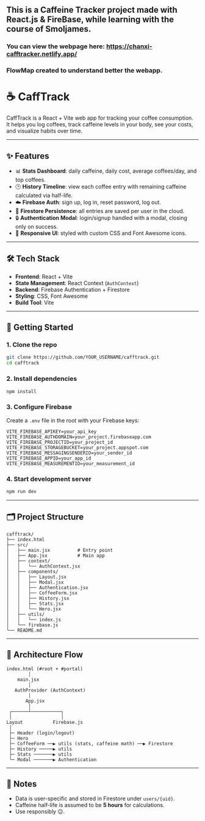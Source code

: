 ## This is a Caffeine Tracker project made with React.js & FireBase, while learning with the course of Smoljames. 
### You can view the webpage here: https://chanxi-cafftracker.netlify.app/

### FlowMap created to understand better the webapp.

# ☕ CaffTrack

CaffTrack is a React + Vite web app for tracking your coffee consumption.  
It helps you log coffees, track caffeine levels in your body, see your costs, and visualize habits over time.

---

## ✨ Features

- 📊 **Stats Dashboard**: daily caffeine, daily cost, average coffees/day, and top coffees.
- 🕑 **History Timeline**: view each coffee entry with remaining caffeine calculated via half-life.
- ☁️ **Firebase Auth**: sign up, log in, reset password, log out.
- 💾 **Firestore Persistence**: all entries are saved per user in the cloud.
- 🔒 **Authentication Modal**: login/signup handled with a modal, closing only on success.
- 🎨 **Responsive UI**: styled with custom CSS and Font Awesome icons.

---

## 🛠️ Tech Stack

- **Frontend**: React + Vite
- **State Management**: React Context (`AuthContext`)
- **Backend**: Firebase Authentication + Firestore
- **Styling**: CSS, Font Awesome
- **Build Tool**: Vite

---

## 🚀 Getting Started

### 1. Clone the repo
```bash
git clone https://github.com/YOUR_USERNAME/cafftrack.git
cd cafftrack
```

### 2. Install dependencies
```bash
npm install
```

### 3. Configure Firebase
Create a `.env` file in the root with your Firebase keys:

```env
VITE_FIREBASE_APIKEY=your_api_key
VITE_FIREBASE_AUTHDOMAIN=your_project.firebaseapp.com
VITE_FIREBASE_PROJECTID=your_project_id
VITE_FIREBASE_STORAGEBUCKET=your_project.appspot.com
VITE_FIREBASE_MESSAGINGSENDERID=your_sender_id
VITE_FIREBASE_APPID=your_app_id
VITE_FIREBASE_MEASUREMENTID=your_measurement_id
```

### 4. Start development server
```bash
npm run dev
```

---

## 🗂️ Project Structure

```
cafftrack/
├── index.html
├── src/
│   ├── main.jsx          # Entry point
│   ├── App.jsx           # Main app
│   ├── context/
│   │   └── AuthContext.jsx
│   ├── components/
│   │   ├── Layout.jsx
│   │   ├── Modal.jsx
│   │   ├── Authentication.jsx
│   │   ├── CoffeeForm.jsx
│   │   ├── History.jsx
│   │   ├── Stats.jsx
│   │   └── Hero.jsx
│   ├── utils/
│   │   └── index.js
│   └── firebase.js
└── README.md
```

---

## 🔄 Architecture Flow

```
index.html (#root + #portal)
        │
    main.jsx
        │
   AuthProvider (AuthContext)
        │
       App.jsx
        │
 ┌──────┴───────────┐
 │                  │
Layout           Firebase.js
 │
 ├─ Header (login/logout)
 ├─ Hero
 ├─ CoffeeForm ──▶ utils (stats, caffeine math) ──▶ Firestore
 ├─ History ─────▶ utils
 ├─ Stats ───────▶ utils
 └─ Modal ───────▶ Authentication
```

---

## 📌 Notes

- Data is user-specific and stored in Firestore under `users/{uid}`.
- Caffeine half-life is assumed to be **5 hours** for calculations.
- Use responsibly 😉.